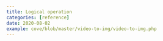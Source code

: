 ```yaml
---
title: Logical operation
categories: [reference]
date: 2020-08-02
example: cove/blob/master/video-to-img/video-to-img.php
---
```

